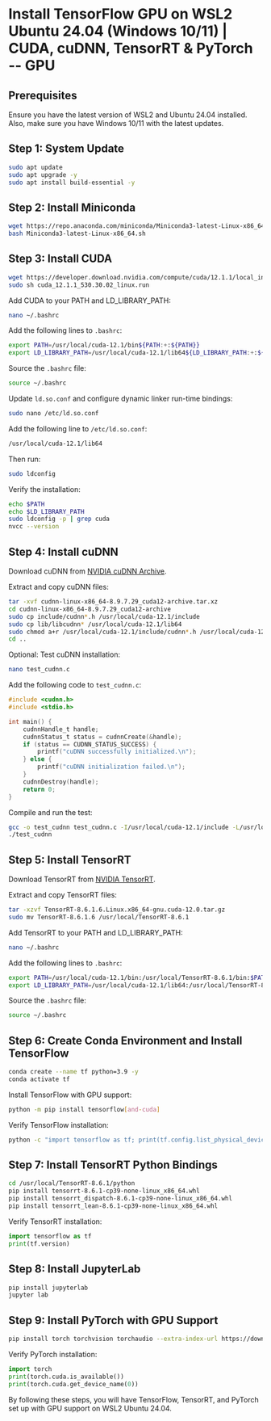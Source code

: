 # Install TensorFlow GPU on WSL2 Ubuntu 24.04 (Windows 10/11) | CUDA, cuDNN, TensorRT & PyTorch -- GPU

## Prerequisites
Ensure you have the latest version of WSL2 and Ubuntu 24.04 installed. Also, make sure you have Windows 10/11 with the latest updates.

## Step 1: System Update
```bash
sudo apt update
sudo apt upgrade -y
sudo apt install build-essential -y
```

## Step 2: Install Miniconda
```bash
wget https://repo.anaconda.com/miniconda/Miniconda3-latest-Linux-x86_64.sh
bash Miniconda3-latest-Linux-x86_64.sh
```

## Step 3: Install CUDA
```bash
wget https://developer.download.nvidia.com/compute/cuda/12.1.1/local_installers/cuda_12.1.1_530.30.02_linux.run
sudo sh cuda_12.1.1_530.30.02_linux.run
```

Add CUDA to your PATH and LD_LIBRARY_PATH:
```bash
nano ~/.bashrc
```
Add the following lines to `.bashrc`:
```bash
export PATH=/usr/local/cuda-12.1/bin${PATH:+:${PATH}}
export LD_LIBRARY_PATH=/usr/local/cuda-12.1/lib64${LD_LIBRARY_PATH:+:${LD_LIBRARY_PATH}}
```
Source the `.bashrc` file:
```bash
source ~/.bashrc
```

Update `ld.so.conf` and configure dynamic linker run-time bindings:
```bash
sudo nano /etc/ld.so.conf
```
Add the following line to `/etc/ld.so.conf`:
```bash
/usr/local/cuda-12.1/lib64
```
Then run:
```bash
sudo ldconfig
```

Verify the installation:
```bash
echo $PATH
echo $LD_LIBRARY_PATH
sudo ldconfig -p | grep cuda
nvcc --version
```

## Step 4: Install cuDNN
Download cuDNN from [NVIDIA cuDNN Archive](https://developer.nvidia.com/rdp/cudnn-archive).

Extract and copy cuDNN files:
```bash
tar -xvf cudnn-linux-x86_64-8.9.7.29_cuda12-archive.tar.xz
cd cudnn-linux-x86_64-8.9.7.29_cuda12-archive
sudo cp include/cudnn*.h /usr/local/cuda-12.1/include
sudo cp lib/libcudnn* /usr/local/cuda-12.1/lib64
sudo chmod a+r /usr/local/cuda-12.1/include/cudnn*.h /usr/local/cuda-12.1/lib64/libcudnn*
cd ..
```

Optional: Test cuDNN installation:
```bash
nano test_cudnn.c
```
Add the following code to `test_cudnn.c`:
```c
#include <cudnn.h>
#include <stdio.h>

int main() {
    cudnnHandle_t handle;
    cudnnStatus_t status = cudnnCreate(&handle);
    if (status == CUDNN_STATUS_SUCCESS) {
        printf("cuDNN successfully initialized.\n");
    } else {
        printf("cuDNN initialization failed.\n");
    }
    cudnnDestroy(handle);
    return 0;
}
```
Compile and run the test:
```bash
gcc -o test_cudnn test_cudnn.c -I/usr/local/cuda-12.1/include -L/usr/local/cuda-12.1/lib64 -lcudnn
./test_cudnn
```

## Step 5: Install TensorRT
Download TensorRT from [NVIDIA TensorRT](https://developer.nvidia.com/tensorrt/download).

Extract and copy TensorRT files:
```bash
tar -xzvf TensorRT-8.6.1.6.Linux.x86_64-gnu.cuda-12.0.tar.gz
sudo mv TensorRT-8.6.1.6 /usr/local/TensorRT-8.6.1
```

Add TensorRT to your PATH and LD_LIBRARY_PATH:
```bash
nano ~/.bashrc
```
Add the following lines to `.bashrc`:
```bash
export PATH=/usr/local/cuda-12.1/bin:/usr/local/TensorRT-8.6.1/bin:$PATH
export LD_LIBRARY_PATH=/usr/local/cuda-12.1/lib64:/usr/local/TensorRT-8.6.1/lib:$LD_LIBRARY_PATH
```
Source the `.bashrc` file:
```bash
source ~/.bashrc
```

## Step 6: Create Conda Environment and Install TensorFlow
```bash
conda create --name tf python=3.9 -y
conda activate tf
```

Install TensorFlow with GPU support:
```bash
python -m pip install tensorflow[and-cuda]
```

Verify TensorFlow installation:
```bash
python -c "import tensorflow as tf; print(tf.config.list_physical_devices('GPU'))"
```

## Step 7: Install TensorRT Python Bindings
```bash
cd /usr/local/TensorRT-8.6.1/python
pip install tensorrt-8.6.1-cp39-none-linux_x86_64.whl
pip install tensorrt_dispatch-8.6.1-cp39-none-linux_x86_64.whl
pip install tensorrt_lean-8.6.1-cp39-none-linux_x86_64.whl
```

Verify TensorRT installation:
```python
import tensorflow as tf
print(tf.version)
```

## Step 8: Install JupyterLab
```bash
pip install jupyterlab
jupyter lab
```

## Step 9: Install PyTorch with GPU Support
```bash
pip install torch torchvision torchaudio --extra-index-url https://download.pytorch.org/whl/cu121
```

Verify PyTorch installation:
```python
import torch
print(torch.cuda.is_available())
print(torch.cuda.get_device_name(0))
```

By following these steps, you will have TensorFlow, TensorRT, and PyTorch set up with GPU support on WSL2 Ubuntu 24.04.
